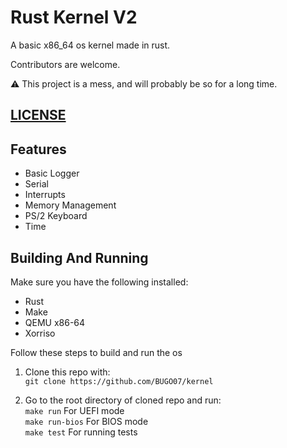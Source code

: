 # Rust Kernel V2

A basic x86_64 os kernel made in rust.

Contributors are welcome.

:warning: This project is a mess, and will probably be so for a long time. 

## [LICENSE](LICENSE)

## Features

- Basic Logger
- Serial
- Interrupts
- Memory Management
- PS/2 Keyboard
- Time

## Building And Running

Make sure you have the following installed:
* Rust
* Make
* QEMU x86-64
* Xorriso

Follow these steps to build and run the os
1. Clone this repo with:\
``git clone https://github.com/BUGO07/kernel``

2. Go to the root directory of cloned repo and run:\
``make run`` For UEFI mode\
``make run-bios`` For BIOS mode\
``make test`` For running tests